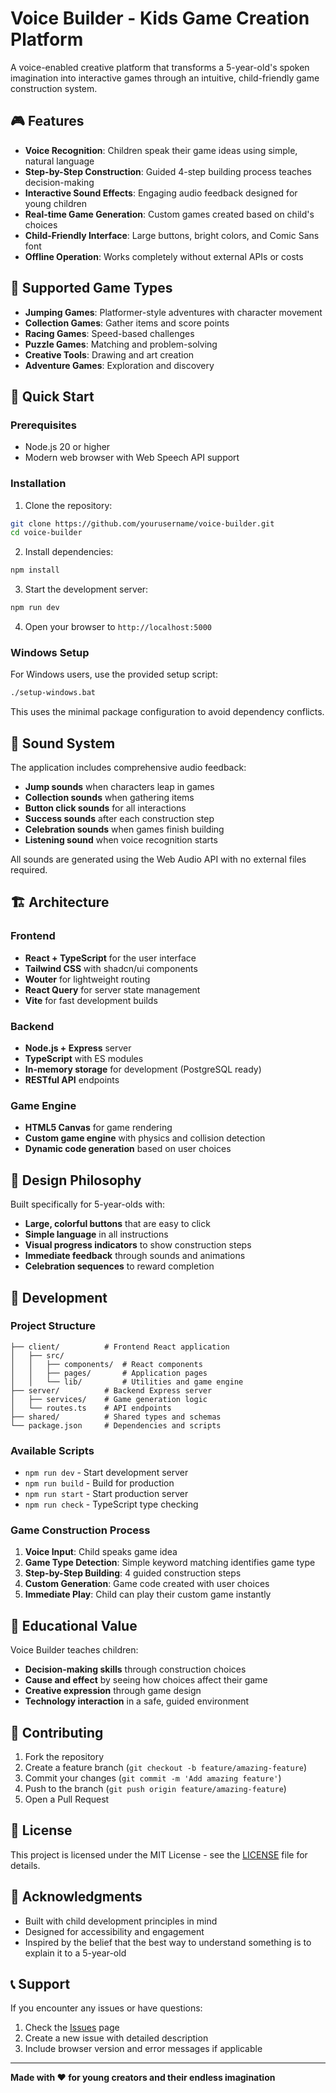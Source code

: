 # Voice Builder - Kids Game Creation Platform

A voice-enabled creative platform that transforms a 5-year-old's spoken imagination into interactive games through an intuitive, child-friendly game construction system.

## 🎮 Features

- **Voice Recognition**: Children speak their game ideas using simple, natural language
- **Step-by-Step Construction**: Guided 4-step building process teaches decision-making
- **Interactive Sound Effects**: Engaging audio feedback designed for young children
- **Real-time Game Generation**: Custom games created based on child's choices
- **Child-Friendly Interface**: Large buttons, bright colors, and Comic Sans font
- **Offline Operation**: Works completely without external APIs or costs

## 🎯 Supported Game Types

- **Jumping Games**: Platformer-style adventures with character movement
- **Collection Games**: Gather items and score points
- **Racing Games**: Speed-based challenges
- **Puzzle Games**: Matching and problem-solving
- **Creative Tools**: Drawing and art creation
- **Adventure Games**: Exploration and discovery

## 🚀 Quick Start

### Prerequisites

- Node.js 20 or higher
- Modern web browser with Web Speech API support

### Installation

1. Clone the repository:
```bash
git clone https://github.com/yourusername/voice-builder.git
cd voice-builder
```

2. Install dependencies:
```bash
npm install
```

3. Start the development server:
```bash
npm run dev
```

4. Open your browser to `http://localhost:5000`

### Windows Setup

For Windows users, use the provided setup script:
```bash
./setup-windows.bat
```

This uses the minimal package configuration to avoid dependency conflicts.

## 🎵 Sound System

The application includes comprehensive audio feedback:

- **Jump sounds** when characters leap in games
- **Collection sounds** when gathering items
- **Button click sounds** for all interactions
- **Success sounds** after each construction step
- **Celebration sounds** when games finish building
- **Listening sound** when voice recognition starts

All sounds are generated using the Web Audio API with no external files required.

## 🏗️ Architecture

### Frontend
- **React + TypeScript** for the user interface
- **Tailwind CSS** with shadcn/ui components
- **Wouter** for lightweight routing
- **React Query** for server state management
- **Vite** for fast development builds

### Backend
- **Node.js + Express** server
- **TypeScript** with ES modules
- **In-memory storage** for development (PostgreSQL ready)
- **RESTful API** endpoints

### Game Engine
- **HTML5 Canvas** for game rendering
- **Custom game engine** with physics and collision detection
- **Dynamic code generation** based on user choices

## 🎨 Design Philosophy

Built specifically for 5-year-olds with:
- **Large, colorful buttons** that are easy to click
- **Simple language** in all instructions
- **Visual progress indicators** to show construction steps
- **Immediate feedback** through sounds and animations
- **Celebration sequences** to reward completion

## 🔧 Development

### Project Structure

```
├── client/          # Frontend React application
│   ├── src/
│   │   ├── components/  # React components
│   │   ├── pages/       # Application pages
│   │   └── lib/         # Utilities and game engine
├── server/          # Backend Express server
│   ├── services/    # Game generation logic
│   └── routes.ts    # API endpoints
├── shared/          # Shared types and schemas
└── package.json     # Dependencies and scripts
```

### Available Scripts

- `npm run dev` - Start development server
- `npm run build` - Build for production
- `npm run start` - Start production server
- `npm run check` - TypeScript type checking

### Game Construction Process

1. **Voice Input**: Child speaks game idea
2. **Game Type Detection**: Simple keyword matching identifies game type
3. **Step-by-Step Building**: 4 guided construction steps
4. **Custom Generation**: Game code created with user choices
5. **Immediate Play**: Child can play their custom game instantly

## 🌟 Educational Value

Voice Builder teaches children:
- **Decision-making skills** through construction choices
- **Cause and effect** by seeing how choices affect their game
- **Creative expression** through game design
- **Technology interaction** in a safe, guided environment

## 🤝 Contributing

1. Fork the repository
2. Create a feature branch (`git checkout -b feature/amazing-feature`)
3. Commit your changes (`git commit -m 'Add amazing feature'`)
4. Push to the branch (`git push origin feature/amazing-feature`)
5. Open a Pull Request

## 📝 License

This project is licensed under the MIT License - see the [LICENSE](LICENSE) file for details.

## 🙏 Acknowledgments

- Built with child development principles in mind
- Designed for accessibility and engagement
- Inspired by the belief that the best way to understand something is to explain it to a 5-year-old

## 📞 Support

If you encounter any issues or have questions:
1. Check the [Issues](https://github.com/yourusername/voice-builder/issues) page
2. Create a new issue with detailed description
3. Include browser version and error messages if applicable

---

**Made with ❤️ for young creators and their endless imagination**